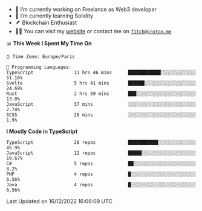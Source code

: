 - 🔭 I’m currently working on Freelance as Web3 developer
- 🌱 I’m currently learning Solidity
- 🪶 Blockchain Enthusiast
- 👨‍💻 You can visit my [website](https://f1tch.xyz) or contact me on [`f1tch@proton.me`](mailto:f1tch@proton.me)

<!--START_SECTION:waka-->
📊 **This Week I Spent My Time On** 

```text
⌚︎ Time Zone: Europe/Paris

💬 Programming Languages: 
TypeScript               11 hrs 46 mins      ████████████░░░░░░░░░░░░░   51.16% 
Svelte                   5 hrs 41 mins       ██████░░░░░░░░░░░░░░░░░░░   24.69% 
Rust                     2 hrs 59 mins       ███░░░░░░░░░░░░░░░░░░░░░░   13.0% 
JavaScript               37 mins             ░░░░░░░░░░░░░░░░░░░░░░░░░   2.74% 
SCSS                     26 mins             ░░░░░░░░░░░░░░░░░░░░░░░░░   1.9%

```

**I Mostly Code in TypeScript** 

```text
TypeScript               28 repos            ███████████░░░░░░░░░░░░░░   45.9% 
JavaScript               12 repos            █████░░░░░░░░░░░░░░░░░░░░   19.67% 
C#                       5 repos             ██░░░░░░░░░░░░░░░░░░░░░░░   8.2% 
PHP                      4 repos             █░░░░░░░░░░░░░░░░░░░░░░░░   6.56% 
Java                     4 repos             █░░░░░░░░░░░░░░░░░░░░░░░░   6.56%

```



 Last Updated on 16/12/2022 16:06:09 UTC
<!--END_SECTION:waka-->
